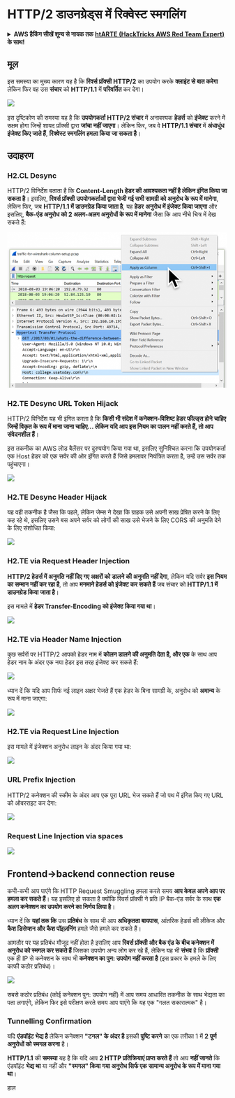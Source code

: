 # HTTP/2 डाउनग्रेड्स में रिक्वेस्ट स्मगलिंग

<details>

<summary><strong>AWS हैकिंग सीखें शून्य से नायक तक</strong> <a href="https://training.hacktricks.xyz/courses/arte"><strong>htARTE (HackTricks AWS Red Team Expert)</strong></a><strong> के साथ!</strong></summary>

HackTricks का समर्थन करने के अन्य तरीके:

* यदि आप अपनी **कंपनी का विज्ञापन HackTricks में देखना चाहते हैं** या **HackTricks को PDF में डाउनलोड करना चाहते हैं** तो [**सब्सक्रिप्शन प्लान्स**](https://github.com/sponsors/carlospolop) देखें!
* [**आधिकारिक PEASS & HackTricks स्वैग**](https://peass.creator-spring.com) प्राप्त करें
* [**The PEASS Family**](https://opensea.io/collection/the-peass-family) की खोज करें, हमारा विशेष [**NFTs**](https://opensea.io/collection/the-peass-family) संग्रह
* 💬 [**Discord group**](https://discord.gg/hRep4RUj7f) में **शामिल हों** या [**telegram group**](https://t.me/peass) में या **Twitter** 🐦 पर मुझे **फॉलो** करें [**@carlospolopm**](https://twitter.com/carlospolopm)**.**
* **अपनी हैकिंग ट्रिक्स साझा करें, HackTricks** के [**github repos**](https://github.com/carlospolop/hacktricks) और [**HackTricks Cloud**](https://github.com/carlospolop/hacktricks-cloud) में PRs सबमिट करके.

</details>

## मूल

इस समस्या का मुख्य कारण यह है कि **रिवर्स प्रॉक्सी** **HTTP/2** का उपयोग करके **क्लाइंट से बात करेगा** लेकिन फिर वह उस **संचार** को **HTTP/1.1** में **परिवर्तित** कर देगा।

![](<../../.gitbook/assets/image (636) (1).png>)

इस दृष्टिकोण की समस्या यह है कि **उपयोगकर्ता** **HTTP/2 संचार** में अनावश्यक **हेडर्स** को **इंजेक्ट** करने में सक्षम होगा जिन्हें शायद प्रॉक्सी द्वारा **जांचा नहीं जाएगा**। लेकिन फिर, जब वे **HTTP/1.1 संचार** में **अंधाधुंध इंजेक्ट किए जाते हैं**, **रिक्वेस्ट स्मगलिंग हमला किया जा सकता है**।

## उदाहरण

### H2.CL Desync

HTTP/2 विनिर्देश बताता है कि **Content-Length हेडर की आवश्यकता नहीं है लेकिन इंगित किया जा सकता है**। इसलिए, **रिवर्स प्रॉक्सी** **उपयोगकर्ताओं द्वारा भेजी गई सभी सामग्री को अनुरोध के रूप में मानेगा**, लेकिन फिर, जब **HTTP/1.1 में डाउनग्रेड किया जाता है**, यह **हेडर** **अनुरोध में इंजेक्ट किया जाएगा** और इसलिए, **बैक-एंड अनुरोध को 2 अलग-अलग अनुरोधों के रूप में मानेगा** जैसा कि आप नीचे चित्र में देख सकते हैं:

![](<../../.gitbook/assets/image (639).png>)

### H2.TE Desync URL Token Hijack

HTTP/2 विनिर्देश यह भी इंगित करता है कि **किसी भी संदेश में कनेक्शन-विशिष्ट हेडर फील्ड्स होने चाहिए जिन्हें विकृत के रूप में माना जाना चाहिए... लेकिन यदि आप इस नियम का पालन नहीं करते हैं, तो आप संवेदनशील हैं**।

इस तकनीक का AWS लोड बैलेंसर पर दुरुपयोग किया गया था, इसलिए सुनिश्चित करना कि उपयोगकर्ता एक Host हेडर को एक सर्वर की ओर इंगित करते हैं जिसे हमलावर नियंत्रित करता है, उन्हें उस सर्वर तक पहुंचाएगा।

![](<../../.gitbook/assets/image (631) (1).png>)

### H2.TE Desync Header Hijack

यह वही तकनीक है जैसा कि पहले, लेकिन जेम्स ने देखा कि ग्राहक उसे अपनी साख प्रेषित करने के लिए कह रहे थे, इसलिए उसने बस अपने सर्वर को लोगों की साख उसे भेजने के लिए CORS की अनुमति देने के लिए संशोधित किया:

![](<../../.gitbook/assets/image (662) (1) (1) (1) (1) (1).png>)

### H2.TE via Request Header Injection

**HTTP/2 हेडर्स में अनुमति नहीं दिए गए अक्षरों को डालने की अनुमति नहीं देगा**, लेकिन यदि सर्वर **इस नियम का सम्मान नहीं कर रहा है**, तो आप **मनमाने हेडर्स को इंजेक्ट कर सकते हैं** जब संचार को **HTTP/1.1 में डाउनग्रेड किया जाता है**।

इस मामले में **हेडर Transfer-Encoding को इंजेक्ट किया गया था**।

![](<../../.gitbook/assets/image (648) (1) (1) (1) (1) (1).png>)

### H2.TE via Header Name Injection

कुछ सर्वरों पर HTTP/2 आपको हेडर नाम में **कोलन डालने की अनुमति देता है, और एक** के साथ आप हेडर नाम के अंदर एक नया हेडर इस तरह इंजेक्ट कर सकते हैं:

![](<../../.gitbook/assets/image (632) (1).png>)

ध्यान दें कि यदि आप सिर्फ नई लाइन अक्षर भेजते हैं एक हेडर के बिना सामग्री के, अनुरोध को **अमान्य** के रूप में माना जाएगा:

![](<../../.gitbook/assets/image (647) (1) (1) (1).png>)

### H2.TE via Request Line Injection

इस मामले में इंजेक्शन अनुरोध लाइन के अंदर किया गया था:

![](<../../.gitbook/assets/image (640) (1).png>)

### URL Prefix Injection

HTTP/2 कनेक्शन की स्कीम के अंदर आप एक पूरा URL भेज सकते हैं जो पथ में इंगित किए गए URL को ओवरराइट कर देगा:

![](<../../.gitbook/assets/image (661) (1) (1).png>)

### Request Line Injection via spaces

![](<../../.gitbook/assets/image (641) (1).png>)

## Frontend->backend connection reuse

कभी-कभी आप पाएंगे कि HTTP Request Smuggling हमला करते समय **आप केवल अपने आप पर हमला कर सकते हैं**। यह इसलिए हो सकता है क्योंकि रिवर्स प्रॉक्सी ने प्रति IP बैक-एंड सर्वर के साथ **एक अलग कनेक्शन का उपयोग करने का निर्णय लिया है**।

ध्यान दें कि **यहां तक कि** उस **प्रतिबंध** के साथ भी आप **अधिकृतता बायपास**, आंतरिक हेडर्स की लीकेज और **कैश डिसेप्शन और कैश पॉइज़निंग** हमले जैसे हमले कर सकते हैं।

आमतौर पर यह प्रतिबंध मौजूद नहीं होता है इसलिए आप **रिवर्स प्रॉक्सी और बैक एंड के बीच कनेक्शन में अनुरोध को स्मगल कर सकते हैं** जिसका उपयोग अन्य लोग कर रहे हैं, लेकिन यह भी **संभव** है कि **प्रॉक्सी** एक ही IP से कनेक्शन के साथ भी **कनेक्शन का पुन: उपयोग नहीं करता है** (इस प्रकार के हमले के लिए काफी कठोर प्रतिबंध)।

![](<../../.gitbook/assets/image (646) (1) (1).png>)

सबसे कठोर प्रतिबंध (कोई कनेक्शन पुन: उपयोग नहीं) में आप समय आधारित तकनीक के साथ भेद्यता का पता लगाएंगे, लेकिन फिर इसे परीक्षण करते समय आप पाएंगे कि यह एक "गलत सकारात्मक" है।

### Tunnelling Confirmation

यदि **एंडपॉइंट भेद्य है** लेकिन कनेक्शन **"टनल" के अंदर है** इसकी **पुष्टि करने** का एक तरीका 1 में **2 पूर्ण अनुरोधों को स्मगल करना** है।

**HTTP/1.1** की **समस्या** यह है कि यदि आप **2 HTTP प्रतिक्रियाएं प्राप्त करते हैं** तो आप **नहीं जानते** कि एंडपॉइंट **भेद्य था** या नहीं और **"स्मगल" किया गया अनुरोध सिर्फ एक सामान्य अनुरोध के रूप में माना गया था**।

हाल
